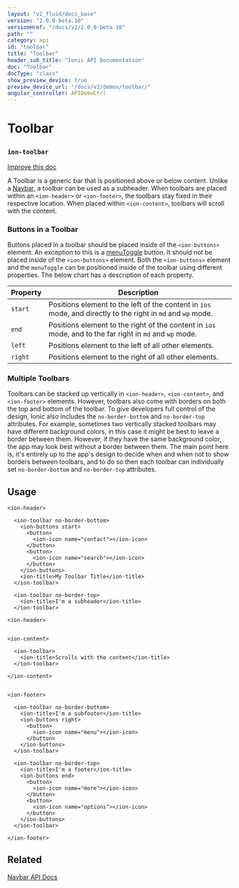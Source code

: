 ```yaml
---
layout: "v2_fluid/docs_base"
version: "2.0.0-beta.10"
versionHref: "/docs/v2/2.0.0-beta.10"
path: ""
category: api
id: "toolbar"
title: "Toolbar"
header_sub_title: "Ionic API Documentation"
doc: "Toolbar"
docType: "class"
show_preview_device: true
preview_device_url: "/docs/v2/demos/toolbar/"
angular_controller: APIDemoCtrl 
---
```










<h1 class="api-title">
<a class="anchor" name="toolbar" href="#toolbar"></a>

Toolbar
<h3><code>ion-toolbar</code></h3>






</h1>

<a class="improve-v2-docs" href="http://github.com/driftyco/ionic/edit/master//src/components/toolbar/toolbar.ts#L88">
Improve this doc
</a>






<p>A Toolbar is a generic bar that is positioned above or below content.
Unlike a <a href="../../nav/Navbar">Navbar</a>, a toolbar can be used as a subheader.
When toolbars are placed within an <code>&lt;ion-header&gt;</code> or <code>&lt;ion-footer&gt;</code>,
the toolbars stay fixed in their respective location. When placed within
<code>&lt;ion-content&gt;</code>, toolbars will scroll with the content.</p>
<h3 id="buttons-in-a-toolbar">Buttons in a Toolbar</h3>
<p>Buttons placed in a toolbar should be placed inside of the <code>&lt;ion-buttons&gt;</code>
element. An exception to this is a <a href="../../menu/MenuToggle">menuToggle</a> button.
It should not be placed inside of the <code>&lt;ion-buttons&gt;</code> element. Both the
<code>&lt;ion-buttons&gt;</code> element and the <code>menuToggle</code> can be positioned inside of the
toolbar using different properties. The below chart has a description of each
property.</p>
<table>
<thead>
<tr>
<th>Property</th>
<th>Description</th>
</tr>
</thead>
<tbody>
<tr>
<td><code>start</code></td>
<td>Positions element to the left of the content in <code>ios</code> mode, and directly to the right in <code>md</code> and <code>wp</code> mode.</td>
</tr>
<tr>
<td><code>end</code></td>
<td>Positions element to the right of the content in <code>ios</code> mode, and to the far right in <code>md</code> and <code>wp</code> mode.</td>
</tr>
<tr>
<td><code>left</code></td>
<td>Positions element to the left of all other elements.</td>
</tr>
<tr>
<td><code>right</code></td>
<td>Positions element to the right of all other elements.</td>
</tr>
</tbody>
</table>
<h3 id="multiple-toolbars">Multiple Toolbars</h3>
<p>Toolbars can be stacked up vertically in <code>&lt;ion-header&gt;</code>, <code>&lt;ion-content&gt;</code>, and
<code>&lt;ion-footer&gt;</code> elements. However, toolbars also come with borders on both
the top and bottom of the toolbar. To give developers full control of the
design, Ionic also includes the <code>no-border-bottom</code> and <code>no-border-top</code> attributes.
For example, sometimes two vertically stacked toolbars may have different
background colors, in this case it might be best to leave a border between them.
However, if they have the same background color, the app may look best without
a border between them. The main point here is, it&#39;s entirely up to the app&#39;s design
to decide when and when not to show borders between toolbars, and to do so then
each toolbar can individually set <code>no-border-bottom</code> and <code>no-border-top</code> attributes.</p>





<!-- @usage tag -->

<h2><a class="anchor" name="usage" href="#usage"></a>Usage</h2>

<pre><code class="lang-html">&lt;ion-header&gt;

  &lt;ion-toolbar no-border-bottom&gt;
    &lt;ion-buttons start&gt;
      &lt;button&gt;
        &lt;ion-icon name=&quot;contact&quot;&gt;&lt;/ion-icon&gt;
      &lt;/button&gt;
      &lt;button&gt;
        &lt;ion-icon name=&quot;search&quot;&gt;&lt;/ion-icon&gt;
      &lt;/button&gt;
    &lt;/ion-buttons&gt;
    &lt;ion-title&gt;My Toolbar Title&lt;/ion-title&gt;
  &lt;/ion-toolbar&gt;

  &lt;ion-toolbar no-border-top&gt;
    &lt;ion-title&gt;I&#39;m a subheader&lt;/ion-title&gt;
  &lt;/ion-toolbar&gt;

&lt;ion-header&gt;


&lt;ion-content&gt;

  &lt;ion-toolbar&gt;
    &lt;ion-title&gt;Scrolls with the content&lt;/ion-title&gt;
  &lt;/ion-toolbar&gt;

&lt;/ion-content&gt;


&lt;ion-footer&gt;

  &lt;ion-toolbar no-border-bottom&gt;
    &lt;ion-title&gt;I&#39;m a subfooter&lt;/ion-title&gt;
    &lt;ion-buttons right&gt;
      &lt;button&gt;
        &lt;ion-icon name=&quot;menu&quot;&gt;&lt;/ion-icon&gt;
      &lt;/button&gt;
    &lt;/ion-buttons&gt;
  &lt;/ion-toolbar&gt;

  &lt;ion-toolbar no-border-top&gt;
    &lt;ion-title&gt;I&#39;m a footer&lt;/ion-title&gt;
    &lt;ion-buttons end&gt;
      &lt;button&gt;
        &lt;ion-icon name=&quot;more&quot;&gt;&lt;/ion-icon&gt;
      &lt;/button&gt;
      &lt;button&gt;
        &lt;ion-icon name=&quot;options&quot;&gt;&lt;/ion-icon&gt;
      &lt;/button&gt;
    &lt;/ion-buttons&gt;
  &lt;/ion-toolbar&gt;

&lt;/ion-footer&gt;
</code></pre>




<!-- @property tags -->



<!-- instance methods on the class -->


<!-- related link -->

<h2><a class="anchor" name="related" href="#related"></a>Related</h2>

<a href='../../navbar/Navbar/'>Navbar API Docs</a><!-- end content block -->


<!-- end body block -->

